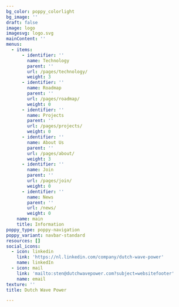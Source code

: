```yaml
---
bg_color: poppy_colorlight
bg_image: ''
draft: false
image: logo
imagesvg: logo.svg
mainContent: ''
menus:
  - items:
      - identifier: ''
        name: Technology
        parent: ''
        url: /pages/technology/
        weight: 3
      - identifier: ''
        name: Roadmap
        parent: ''
        url: /pages/roadmap/
        weight: 0
      - identifier: ''
        name: Projects
        parent: ''
        url: /pages/projects/
        weight: 0
      - identifier: ''
        name: About Us
        parent: ''
        url: /pages/about/
        weight: 3
      - identifier: ''
        name: Join
        parent: ''
        url: /pages/join/
        weight: 0
      - identifier: ''
        name: News
        parent: ''
        url: /news/
        weight: 0
    name: main
    title: Information
poppy_type: poppy-navigation
poppy_variant: navbar-standard
resources: []
social_icons:
  - icon: linkedin
    link: 'https://nl.linkedin.com/company/dutch-wave-power'
    name: linkedIn
  - icon: mail
    link: 'mailto:sten@dutchwavepower.com?subject=websitefooter'
    name: email
texture: ''
title: Dutch Wave Power

---
```


